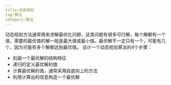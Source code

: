 ```yaml
---
title:动态规划
tag:算法
category:算法
---
```


动态规划方法通常用来求解最优化问题，这类问题有很多可行解，每个解都有一个值，需要的最优值的解一般是最大值或最小值。最优解不一定只有一个，可能有几个，因为可能有多个解都达到最优值。
设计一个动态规划算法的4个步骤：
* 刻画一个最优解的结构特征
* 递归的定义最优解的值
* 计算最优解的值，通常采用自底向上的方法
* 利用计算出的信息构造一个最优解
